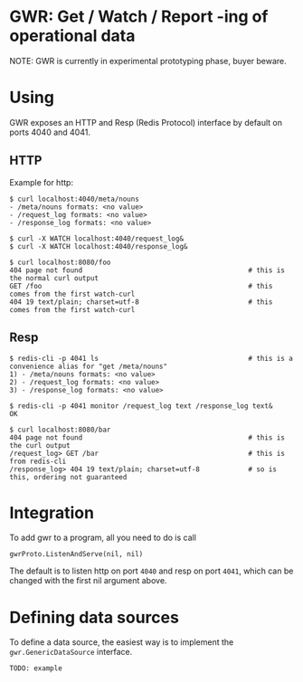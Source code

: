 # GWR: Get / Watch / Report -ing of operational data

NOTE: GWR is currently in experimental prototyping phase, buyer beware.

# Using

GWR exposes an HTTP and Resp (Redis Protocol) interface by default on ports
4040 and 4041.

## HTTP

Example for http:

```
$ curl localhost:4040/meta/nouns
- /meta/nouns formats: <no value>
- /request_log formats: <no value>
- /response_log formats: <no value>

$ curl -X WATCH localhost:4040/request_log&
$ curl -X WATCH localhost:4040/response_log&

$ curl localhost:8080/foo
404 page not found                                         # this is the normal curl output
GET /foo                                                   # this comes from the first watch-curl
404 19 text/plain; charset=utf-8                           # this comes from the first watch-curl
```


## Resp

```
$ redis-cli -p 4041 ls                                     # this is a convenience alias for "get /meta/nouns"
1) - /meta/nouns formats: <no value>
2) - /request_log formats: <no value>
3) - /response_log formats: <no value>

$ redis-cli -p 4041 monitor /request_log text /response_log text&
OK

$ curl localhost:8080/bar
404 page not found                                         # this is the curl output
/request_log> GET /bar                                     # this is from redis-cli
/response_log> 404 19 text/plain; charset=utf-8            # so is this, ordering not guaranteed
```

# Integration

To add gwr to a program, all you need to do is call

```
gwrProto.ListenAndServe(nil, nil)
```

The default is to listen http on port `4040` and resp on port `4041`, which can
be changed with the first nil argument above.

# Defining data sources

To define a data source, the easiest way is to implement the
`gwr.GenericDataSource` interface.

`TODO: example`
